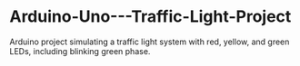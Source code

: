 # Arduino-Uno---Traffic-Light-Project
Arduino project simulating a traffic light system with red, yellow, and green LEDs, including blinking green phase.
